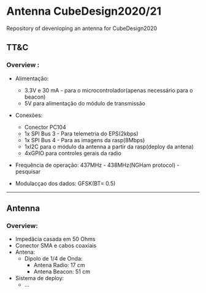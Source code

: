 # Antenna CubeDesign2020/21

Repository of devenloping an antenna for CubeDesign2020


## TT&C

### Overview :
* Alimentação:

  * 3.3V e 30 mA - para o microcontrolador(apenas necessário para o beacon)
  * 5V para alimentação do módulo de transmissão

* Conexões:

  * Conector PC104
  * 1x SPI Bus 3 - Para telemetria do EPS(2kbps)
  * 1x SPI Bus 4 - Para as imagens da rasp(8Mbps)
  * 1xI2C para o módulo da antenna a partir da rasp(deploy da antena)
  * 4xGPIO para controles gerais da radio

* Frequência de operação: 437MHz - 438MHz(NGHam protocol) - pesquisar
* Modulacçao dos dados: GFSK(BT= 0.5)
 ---
 ## Antenna
 
 ### Overview: 
* Impedâcia casada em 50 Ohms
* Conector SMA e cabos coaxiais
* Antena:
  * Dipolo de 1/4 de Onda:
     * Antena Radio: 17 cm
     * Antena Beacon: 51 cm
* Sistema de deploy:
  * ...
     

